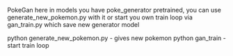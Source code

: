 PokeGan
here in models you have poke_generator
pretrained, you can use generate_new_pokemon.py with it
or start you own train loop via gan_train.py which save new generator model 

python generate_new_pokemon.py - gives new pokemon 
python gan_train - start train loop 

